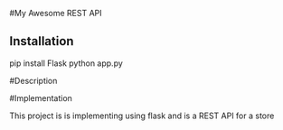 #My Awesome REST API

## Installation

pip install Flask
python app.py

#Description

#Implementation

This project is is implementing using flask and is a REST API for a store
